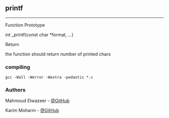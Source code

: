 ## printf
---

Function Prototype

   int _printf(const char *format, ...)

Return

the function should return number of printed chars

### compiling
    gcc -Wall -Werror -Wextra -pedantic *.c


### Authors
   Mahmoud Elwazeer - [@GitHub](https://github.com/Mahmoud-Elwazeer)<br>

   Karim Moharm - [@GitHub](https://github.com/Karim-Moharm)<br>
